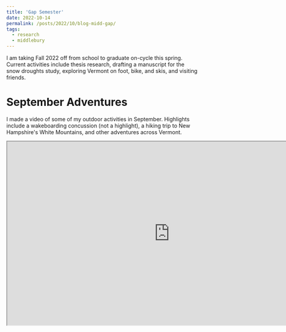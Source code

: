 ```yaml
---
title: 'Gap Semester'
date: 2022-10-14
permalink: /posts/2022/10/blog-midd-gap/
tags:
  - research
  - middlebury
---
```


I am taking Fall 2022 off from school to graduate on-cycle this spring. Current activities include thesis research, drafting a manuscript for the snow droughts study, exploring Vermont on foot, bike, and skis, and visiting friends. 

September Adventures
======
I made a video of some of my outdoor activities in September. Highlights include a wakeboarding concussion (not a highlight), a hiking trip to New Hampshire's White Mountains, and other adventures across Vermont. 
<iframe
    width="850"
    height="480"
    src="https://www.youtube.com/embed/MdM-swRLdOo"
    frameborder="20"
    allow="autoplay; encrypted-media"
    allowfullscreen
>
</iframe>
